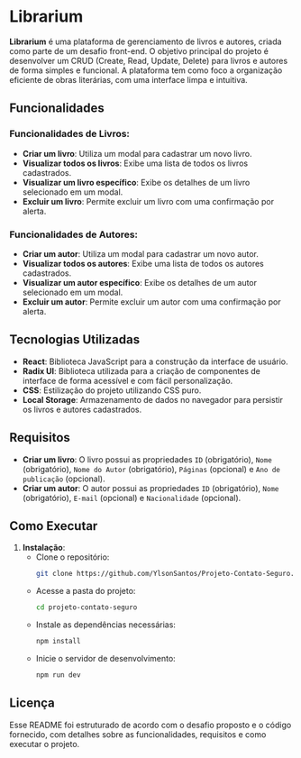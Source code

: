 # Librarium

**Librarium** é uma plataforma de gerenciamento de livros e autores, criada como parte de um desafio front-end. O objetivo principal do projeto é desenvolver um CRUD (Create, Read, Update, Delete) para livros e autores de forma simples e funcional. A plataforma tem como foco a organização eficiente de obras literárias, com uma interface limpa e intuitiva.

## Funcionalidades

### Funcionalidades de Livros:
- **Criar um livro**: Utiliza um modal para cadastrar um novo livro.
- **Visualizar todos os livros**: Exibe uma lista de todos os livros cadastrados.
- **Visualizar um livro específico**: Exibe os detalhes de um livro selecionado em um modal.
- **Excluir um livro**: Permite excluir um livro com uma confirmação por alerta.

### Funcionalidades de Autores:
- **Criar um autor**: Utiliza um modal para cadastrar um novo autor.
- **Visualizar todos os autores**: Exibe uma lista de todos os autores cadastrados.
- **Visualizar um autor específico**: Exibe os detalhes de um autor selecionado em um modal.
- **Excluir um autor**: Permite excluir um autor com uma confirmação por alerta.

## Tecnologias Utilizadas

- **React**: Biblioteca JavaScript para a construção da interface de usuário.
- **Radix UI**: Biblioteca utilizada para a criação de componentes de interface de forma acessível e com fácil personalização.
- **CSS**: Estilização do projeto utilizando CSS puro.
- **Local Storage**: Armazenamento de dados no navegador para persistir os livros e autores cadastrados.

## Requisitos

- **Criar um livro**: O livro possui as propriedades `ID` (obrigatório), `Nome` (obrigatório), `Nome do Autor` (obrigatório), `Páginas` (opcional) e `Ano de publicação` (opcional).
- **Criar um autor**: O autor possui as propriedades `ID` (obrigatório), `Nome` (obrigatório), `E-mail` (opcional) e `Nacionalidade` (opcional).

## Como Executar

1. **Instalação**:
   - Clone o repositório:
     ```bash
     git clone https://github.com/YlsonSantos/Projeto-Contato-Seguro.git
     ```
   - Acesse a pasta do projeto:
     ```bash
     cd projeto-contato-seguro
     ```
   - Instale as dependências necessárias:
     ```bash
     npm install
     ```
   - Inicie o servidor de desenvolvimento:
     ```bash
     npm run dev
     ```

## Licença

Esse README foi estruturado de acordo com o desafio proposto e o código fornecido, com detalhes sobre as funcionalidades, requisitos e como executar o projeto.
